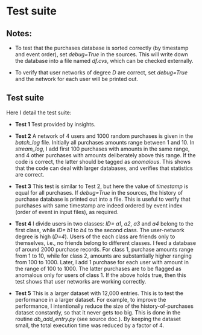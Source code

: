 # Test suite

## Notes:

* To test that the purchases database is sorted correctly (by timestamp and event order), set *debug=True* in the sources. 
This will write down the database into a file named *df.cvs*, which can be checked externally.

* To verify that user networks of degree *D* are correct, set *debug=True* and the network for each user will be printed out.

## Test suite

Here I detail the test suite:

*  **Test 1** 
Test provided by insights.

* **Test 2**
A network of 4 users and 1000 random purchases is given in the *batch_log* file.
Initially all purchases amounts range between 1 and 10.
In *stream_log*, I add first 100 purchases with amounts in the same range, and 4 other purchases with amounts deliberately above this range. 
If the code is correct, the latter should be tagged as *anomalous*.
This shows that the code can deal with larger databases, and verifies that statistics are correct. 

* **Test 3**
This test is similar to Test 2, but here the value of *timestamp* is equal for all purchases.
If *debug=True* in the sources, the history of purchase database is printed out into a file. 
This is useful to verify that purchases with same timestamp are indeed ordered by event index (order of event in input files), as required.

* **Test 4**
I divide users in two classes: *ID=* *a1*, *a2*, *a3* and *a4* belong to the first class, while *ID=* *b1* to *b4* to the second class.
The user-network degree is high (*D=4*).
Users of the each class are friends only to themselves, i.e., no friends belong to different classes.
I feed a database of around 2000 purchase records. 
For class 1, purchase amounts range from 1 to 10, while for class 2, amounts are substantially higher ranging from 100 to 1000.
Later, I add 1 purchase for each user with amount in the range of 100 to 1000.
The latter purchases are to be flagged as anomalous only for users of class 1.
If the above holds true, then this test shows that user networks are working correctly.

* **Test 5**
This is a larger dataset with 12,000 entries.
This is to test the performance in a larger dataset.
For example, to improve the performance, I intentionally reduce the size of the history-of-purchases dataset constantly, so that it never gets too big.
This is done in the routine *db\_add\_entry.py* (see source doc.).
By keeping the dataset small, the total execution time was reduced by a factor of 4.

